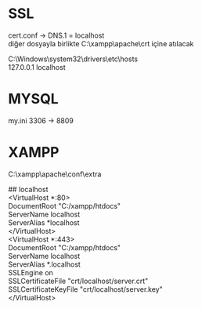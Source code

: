 # SSL
cert.conf -> DNS.1 = localhost <br>
diğer dosyayla birlikte C:\xampp\apache\crt içine atılacak

C:\Windows\system32\drivers\etc\hosts <br>
127.0.0.1 localhost

# MYSQL
my.ini
3306 -> 8809

# XAMPP

C:\xampp\apache\conf\extra

\#\# localhost <br>
 <VirtualHost *:80> <br>
     DocumentRoot "C:/xampp/htdocs" <br>
     ServerName localhost <br>
     ServerAlias *localhost <br>
 \</VirtualHost> <br>
 <VirtualHost *:443> <br>
     DocumentRoot "C:/xampp/htdocs" <br>
     ServerName localhost <br>
     ServerAlias *.localhost <br>
     SSLEngine on <br>
     SSLCertificateFile "crt/localhost/server.crt" <br>
     SSLCertificateKeyFile "crt/localhost/server.key" <br>
 \</VirtualHost>
